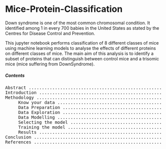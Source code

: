# Mice-Protein-Classification


Down syndrome is one of the most common chromosomal condition. It identified among 1 in every 700 babies in the United States as stated by the Centres for Disease Control and Prevention.  

This jupyter notebook performs classification of 8 different classes of mice using machine learning models to analyse the effects of different proteins on different classes of mice. The main aim of this analysis is to identify a subset of proteins that can distinguish between control mice and a trisomic mice (mice suffering from DownSyndrome).  

##### Contents
<pre>
Abstract ................................................................................................................................................... 3
Introduction ............................................................................................................................................... 3
Methodology ................................................................................................................................................ 4
     Know your data ........................................................................................................................................ 4
     Data Preparation ...................................................................................................................................... 4
     Data Exploration ...................................................................................................................................... 5
     Data Modelling ........................................................................................................................................ 9
     Selecting the model ................................................................................................................................... 10
     Training the model .................................................................................................................................... 10
     Results ............................................................................................................................................... 11
Conclusion ................................................................................................................................................. 12
References ................................................................................................................................................. 12
</pre>
